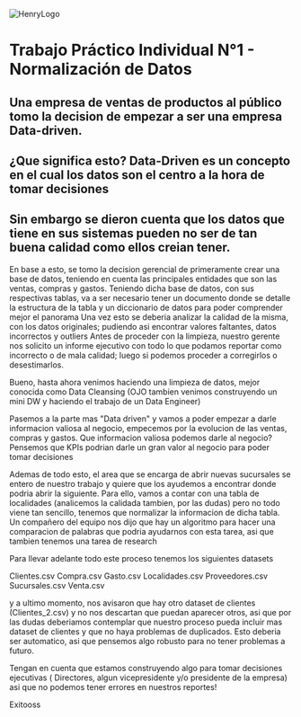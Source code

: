 ![HenryLogo](https://d31uz8lwfmyn8g.cloudfront.net/Assets/logo-henry-white-lg.png)



# Trabajo Práctico Individual N°1 - Normalización de Datos

## Una empresa de ventas de productos al público tomo la decision de empezar a ser una empresa Data-driven. 
## ¿Que significa esto? Data-Driven es un concepto en el cual los datos son el centro a la hora de tomar decisiones
## Sin embargo se dieron cuenta que los datos que tiene en sus sistemas pueden no ser de tan buena calidad como ellos creian tener. 

En base a esto, se tomo la decision gerencial de primeramente crear una base de datos, teniendo en cuenta las principales entidades que son las ventas, compras y gastos.
Teniendo dicha base de datos, con sus respectivas tablas, va a ser necesario tener un documento donde se detalle la estructura de la tabla y un diccionario de datos para poder comprender mejor el panorama
Una vez esto se deberia analizar la calidad de la misma, con los datos originales; pudiendo asi encontrar valores faltantes, datos incorrectos y outliers
Antes de proceder con la limpieza, nuestro gerente nos solicito un informe ejecutivo con todo lo que podamos reportar como incorrecto o de mala calidad; luego si podemos proceder a corregirlos o desestimarlos.

Bueno, hasta ahora venimos haciendo una limpieza de datos, mejor conocida como Data Cleansing (OJO tambien venimos construyendo un mini DW y haciendo el trabajo de un Data Engineer)

Pasemos a la parte mas "Data driven" y vamos a poder empezar a darle informacion valiosa al negocio, empecemos por la evolucion de las ventas, compras y gastos.
Que informacion valiosa podemos darle al negocio? Pensemos que KPIs podrian darle un gran valor al negocio para poder tomar decisiones

Ademas de todo esto, el area que se encarga de abrir nuevas sucursales se entero de nuestro trabajo y quiere que los ayudemos a encontrar donde podria abrir la siguiente.
Para ello, vamos a contar con una tabla de localidades (analicemos la calidada tambien, por las dudas) pero no todo viene tan sencillo, tenemos que normalizar la informacion de dicha tabla. Un compañero del equipo nos dijo que hay un algoritmo para hacer una comparacion de palabras que podria ayudarnos con esta tarea, asi que tambien tenemos una tarea de research


Para llevar adelante todo este proceso tenemos los siguientes datasets

Clientes.csv
Compra.csv
Gasto.csv
Localidades.csv
Proveedores.csv
Sucursales.csv
Venta.csv

y a ultimo momento, nos avisaron que hay otro dataset de clientes (Clientes_2.csv) y no nos descartan que puedan aparecer otros, asi que por las dudas deberiamos contemplar que nuestro proceso pueda incluir mas dataset de clientes y que no haya problemas de duplicados.
Esto deberia ser automatico, asi que pensemos algo robusto para no tener problemas a futuro.

Tengan en cuenta que estamos construyendo algo para tomar decisiones ejecutivas ( Directores, algun vicepresidente y/o presidente de la empresa) asi que no podemos tener errores en nuestros reportes! 

Exitooss